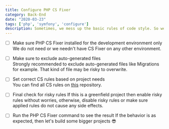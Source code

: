 ```yaml
---
title: Configure PHP CS Fixer
category: Back-End
date: "2020-03-23"
tags: ['php', 'symfony', 'configure']
description: Sometimes, we mess up the basic rules of code style. So we need a friend to cover our back! With PHP we are using PHP CS Fixer and to configure it we follow the steps below.
---
```


- [ ] Make sure PHP CS Fixer installed for the development environment only  
We do not need or we needn't have CS Fixer on any other environment.

- [ ] Make sure to exclude auto-generated files  
Strongly recommended to exclude auto-generated files like Migrations for example. That kind of file may be risky to overwrite.

- [ ] Set correct CS rules based on project needs  
You can find all CS rules on [this](https://mlocati.github.io/php-cs-fixer-configurator) repository.

- [ ] Final check for risky rules
If this is a greenfield project then enable risky rules without worries, otherwise, disable risky rules or make sure applied rules do not cause any side effects.

- [ ] Run the PHP CS Fixer command to see the result
If the behavior is as expected, then let's build some bigger projects 😎

